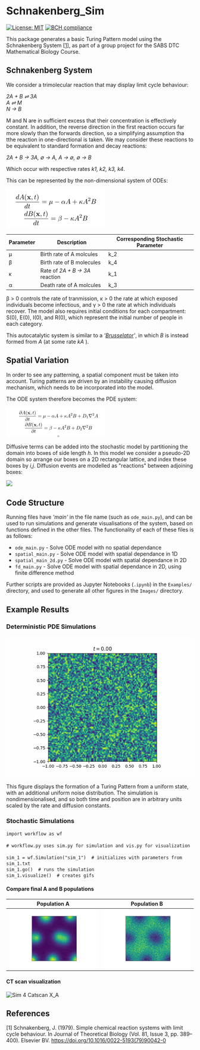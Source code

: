 # Schnakenberg_Sim

[![License: MIT](https://img.shields.io/badge/License-MIT-green.svg)](https://opensource.org/licenses/MIT)
[![BCH compliance](https://bettercodehub.com/edge/badge/KCGallagher/Schnakenberg_Sim?branch=master)](https://bettercodehub.com/)


This package generates a basic Turing Pattern model using the Schnakenberg System [[1](#references)], as part of a group project for the SABS DTC Mathematical Biology Course.

## Schnakenberg System

We consider a trimolecular reaction that may display limit cycle behaviour:

_2A + B ⇌ 3A_  
_A ⇌ M_  
_N → B_  

M and N are in sufficient excess that their concentration is effectively constant. In addition, the reverse direction in the first reaction occurs far more slowly than the forwards direction, so a simplifying assumption tha tthe reaction in one-directional is taken. We may consider these reactions to be equivalent to standard formation and decay reactions: 

_2A + B → 3A, ∅ → A, A → ∅, ∅ → B_

Which occur with respective rates _k1, k2, k3, k4_.

This can be represented by the non-dimensional system of ODEs:

![ODES model](./Images/ode.png)


| Parameter     | Description                                   | Corresponding Stochastic Parameter|
| ------------- | --------------------------------------------- |-----------------------------------|
| μ             | Birth rate of A molcules | k_2 |    
| β             | Birth rate of B molecules   | k_4  |
| κ             | Rate of _2A + B → 3A_  reaction     | k_1 |
| α             | Death rate of A molcules    | k_3  |

β > 0 controls the rate of tranmission, κ > 0 the rate at which exposed individuals become infectious, and γ > 0 the rate at which individuals recover. The model also requires initial conditions for each compartment: S(0), E(0), I(0), and R(0), which represent the initial number of people in each category.


This autocatalytic system is similar to a _'[Brusselator](https://en.wikipedia.org/wiki/Brusselator)'_, in which _B_ is instead formed from _A_ (at some rate _kA_ ).

## Spatial Variation
In order to see any patterning, a spatial component must be taken into account. Turing patterns are driven by an instability causing diffusion mechanism, which needs to be incorporated into the model.

The ODE system therefore becomes the PDE system:

![PES model](./Images/pde.png)

Diffusive terms can be added into the stochastic model by partitioning the domain into boxes of side length _h_. In this model we consider a pseudo-2D domain so arrange our boxes on a 2D rectangular lattice, and index these boxes by _i,j_. Diffusion events are modelled as "reactions" between adjoining boxes:

<img src="https://render.githubusercontent.com/render/math?math=A_{(i,j)} \quad \xrightarrow{d} \quad A_{(i \pm 1,j\pm 1)} , \quad d := D/h^2">


## Code Structure

Running files have _'main'_ in the file name (such as `ode_main.py`), and can be used to run simulations and generate visualisations of the system, based on functions defined in the other files. The functionality of each of these files is as follows:

* `ode_main.py` - Solve ODE model with no spatial dependance  
* `spatial_main.py` - Solve ODE model with spatial dependance in 1D  
* `spatial_main_2d.py` - Solve ODE model with spatial dependance in 2D  
* `fd_main.py` - Solve ODE model with spatial dependance in 2D, using finite difference method  

Further scripts are provided as Jupyter Notebooks (`.ipynb`) in the `Examples/` directory, and used to generate all other figures in the `Images/` directory.

## Example Results
### Deterministic PDE Simulations
![Deterministic Turing Pattern Formation (gif)](Images/Spatial_ODE/Turing_Evolution_Const2.gif)  

This figure displays the formation of a Turing Pattern from a uniform state, with an additional uniform noise distribution. The simulation is nondimensionalised, and so both time and position are in arbitrary units scaled by the rate and diffusion constants.

### Stochastic Simulations


```
import workflow as wf

# workflow.py uses sim.py for simulation and vis.py for visualization

sim_1 = wf.Simulation("sim_1")  # initializes with parameters from sim_1.txt
sim_1.go()  # runs the simulation
sim_1.visualize()  # creates gifs

```

#### Compare final A and B populations


Population A             |  Population B
:-------------------------:|:-------------------------:
![](Images/last-A.png) | ![](Images/last-B.png)












#### CT scan visualization

![Sim 4 Catscan X_A](Gifs/sim_4-catscan-X_A.gif)





## References

[1] Schnakenberg, J. (1979). Simple chemical reaction systems with limit cycle behaviour. In Journal of Theoretical Biology (Vol. 81, Issue 3, pp. 389–400). Elsevier BV. https://doi.org/10.1016/0022-5193(79)90042-0
